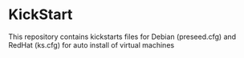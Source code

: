 # KickStart

This repository contains kickstarts files for Debian (preseed.cfg) and RedHat (ks.cfg) for auto install of virtual machines